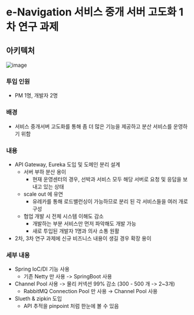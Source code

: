 # e-Navigation 서비스 중개 서버 고도화 1차 연구 과제
## 아키텍처
![image](https://github.com/SoonMyeong/resume-portpolio/assets/31875043/a2e95305-964a-483f-9e93-bab8a9c89e13)


### 투입 인원
- PM 1명, 개발자 2명

### 배경
- 서비스 중개서버 고도화를 통해 좀 더 많은 기능을 제공하고 분산 서비스를 운영하기 위함
### 내용
- API Gateway, Eureka 도입 및 도메인 분리 설계
  - 서버 부하 분산 용이
    - 현재 운영센터의 경우, 선박과 서비스 모두 해당 서버로 요청 및 응답을 보내고 있는 상태
  - scale out 에 유연
    - 유레카를 통해 로드밸런싱이 가능하므로 분리 된 각 서비스들을 여러 개로 구성
  - 협업 개발 시 전체 시스템 이해도 감소
    - 개발하는 부분 서비스만 먼저 파악해도 개발 가능
    - 새로 투입된 개발자 1명과 의사 소통 원활
- 2차, 3차 연구 과제에 신규 비즈니스 내용이 생길 경우 확장 용이

### 세부 내용
- Spring IoC/DI 기능 사용   
  - 기존 Netty 만 사용 -> SpringBoot 사용
- Channel Pool 사용 -> 물리 커넥션 99% 감소 (300 - 500 개 -> 2~3개)
  - RabbitMQ Connection Pool 만 사용 → Channel Pool 사용 
- Slueth & zipkin 도입
  - API 추적을 pinpoint 처럼 한눈에 볼 수 있음   
